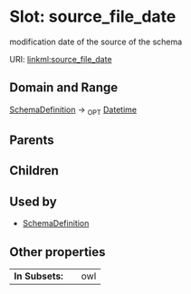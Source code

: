 
# Slot: source_file_date


modification date of the source of the schema

URI: [linkml:source_file_date](https://w3id.org/linkml/source_file_date)


## Domain and Range

[SchemaDefinition](SchemaDefinition.md) &#8594;  <sub>OPT</sub> [Datetime](types/Datetime.md)

## Parents


## Children


## Used by

 * [SchemaDefinition](SchemaDefinition.md)

## Other properties

|  |  |  |
| --- | --- | --- |
| **In Subsets:** | | owl |

